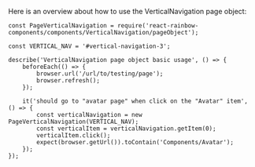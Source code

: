 Here is an overview about how to use the VerticalNavigation page object:

    const PageVerticalNavigation = require('react-rainbow-components/components/VerticalNavigation/pageObject');

    const VERTICAL_NAV = '#vertical-navigation-3';

    describe('VerticalNavigation page object basic usage', () => {
        beforeEach(() => {
            browser.url('/url/to/testing/page');
            browser.refresh();
        });

        it('should go to "avatar page" when click on the "Avatar" item', () => {
            const verticalNavigation = new PageVerticalNavigation(VERTICAL_NAV);
            const verticalItem = verticalNavigation.getItem(0);
            verticalItem.click();
            expect(browser.getUrl()).toContain('Components/Avatar');
        });
    });
